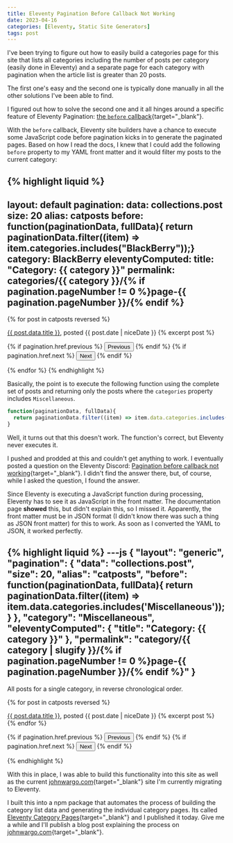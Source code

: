 ```yaml
---
title: Eleventy Pagination Before Callback Not Working
date: 2023-04-16
categories: [Eleventy, Static Site Generators]
tags: post
---
```


I've been trying to figure out how to easily build a categories page for this site that lists all categories including the number of posts per category (easily done in Eleventy) and a separate page for each category with pagination when the article list is greater than 20 posts.

The first one's easy and the second one is typically done manually in all the other solutions I've been able to find.

I figured out how to solve the second one and it all hinges around a specific feature of Eleventy Pagination: [the `before` callback](https://www.11ty.dev/docs/pagination/#the-before-callback){target="_blank"}.

With the `before` callback, Eleventy site builders have a chance to execute some JavaScript code before pagination kicks in to generate the paginated pages. Based on how I read the docs, I knew that I could add the following `before` property to my YAML front matter and it would filter my posts to the current category:

{% highlight liquid %}
---
layout: default
pagination:
  data: collections.post
  size: 20
  alias: catposts
  before: function(paginationData, fullData){ return paginationData.filter((item)
    => item.categories.includes("BlackBerry"));}
category: BlackBerry
eleventyComputed:
  title: "Category: {{ category }}"
permalink: categories/{{ category }}/{% if pagination.pageNumber != 0 %}page-{{
  pagination.pageNumber }}/{% endif %}
---

{% for post in catposts reversed %}
  <div>
    <a href="{{post.url}}">{{ post.data.title }}</a>, posted {{ post.date | niceDate }}
    {% excerpt post %}
  </div>

  <p>
    {% if pagination.href.previous %}
      <button type="button" onclick="location.href='{{ pagination.href.previous }}'">Previous</button>
    {% endif %}
    {% if pagination.href.next %}
      <button type="button" onclick="location.href='{{ pagination.href.next }}'">Next</button>
    {% endif %}
  </p>
{% endfor %}
{% endhighlight %}

Basically, the point is to execute the following function using the complete set of posts and returning only the posts where the `categories` property includes `Miscellaneous`.

```js
function(paginationData, fullData){ 
  return paginationData.filter((item) => item.data.categories.includes('Miscellaneous'));
}
```

Well, it turns out that this doesn't work. The function's correct, but Eleventy never executes it.

I pushed and prodded at this and couldn't get anything to work. I eventually posted a question on the Eleventy Discord: [Pagination before callback not working](https://discord.com/channels/741017160297611315/1092758549249151016){target="_blank"}. I didn't find the answer there, but, of course, while I asked the question, I found the answer.

Since Eleventy is executing a JavaScript function during processing, Eleventy has to see it as JavaScript in the front matter. The documentation page **showed** this, but didn't explain this, so I missed it. Apparently, the front matter must be in JSON format (I didn't know there was such a thing as JSON front matter) for this to work. As soon as I converted the YAML to JSON, it worked perfectly. 

{% highlight liquid %}
---js
{
  "layout": "generic",
  "pagination": {
    "data": "collections.post",
    "size": 20,
    "alias": "catposts",
    "before": function(paginationData, fullData){ return paginationData.filter((item) => item.data.categories.includes('Miscellaneous'));}
  },
  "category": "Miscellaneous",
  "eleventyComputed": {
    "title": "Category: {{ category }}"
  },
  "permalink": "category/{{ category | slugify }}/{% if pagination.pageNumber != 0 %}page-{{ pagination.pageNumber }}/{% endif %}"
}
---

<p>All posts for a single category, in reverse chronological order.</p>

{% for post in catposts reversed %}
  <div>
    <a href="{{post.url}}">{{ post.data.title }}</a>, posted {{ post.date | niceDate }}
    {% excerpt post %}
  </div>
{% endfor %}

<p>
  {% if pagination.href.previous %}
    <button type="button" onclick="location.href='{{ pagination.href.previous }}'">Previous</button>
  {% endif %}
  {% if pagination.href.next %}
    <button type="button" onclick="location.href='{{ pagination.href.next }}'">Next</button>
  {% endif %}
</p>
{% endhighlight %}

With this in place, I was able to build this functionality into this site as well as the current [johnwargo.com](https://johnwargo.com){target="_blank"} site I'm currently migrating to Eleventy.

I built this into a npm package that automates the process of building the category list data and generating the individual category pages. Its called [Eleventy Category Pages](https://www.npmjs.com/package/eleventy-category-pages){target="_blank"} and I published it today. Give me a while and I'll publish a blog post explaining the process on [johnwargo.com](https://johnwargo.com){target="_blank"}.
